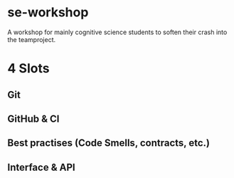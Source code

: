 # se-workshop
A workshop for mainly cognitive science students to soften their crash into the teamproject.

# 4 Slots
## Git

## GitHub & CI

## Best practises (Code Smells, contracts, etc.)

## Interface & API
